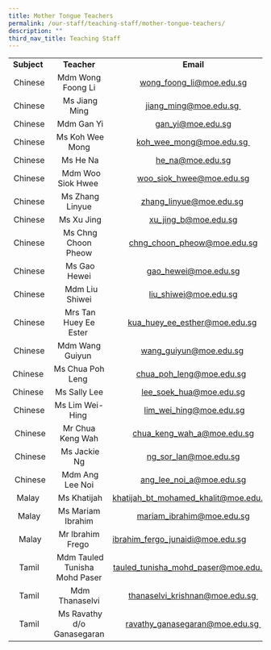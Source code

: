 ```yaml
---
title: Mother Tongue Teachers
permalink: /our-staff/teaching-staff/mother-tongue-teachers/
description: ""
third_nav_title: Teaching Staff
---
```

<table>
<tbody>
<tr>
<td style="text-align: center;"><b>Subject&nbsp;</b>
</td>
<td style="text-align: center;"><b>Teacher</b>
</td>
<td style="text-align: center;"><b>Email</b>
</td>
</tr>
<tr>
<td style="text-align: center;">Chinese
</td>
<td style="text-align: center;">Mdm Wong Foong Li<br>
</td>
<td style="text-align: center;"><a href="mailto:wong_foong_li@moe.edu.sg" target="">wong_foong_li@moe.edu.sg</a><br>
</td>
</tr>
<tr>
<td style="text-align: center;">Chinese
</td>
<td style="text-align: center;">&nbsp;Ms Jiang Ming
</td>
<td style="text-align: center;"><a href="mailto:jiang_ming@moe.edu.sg" target="">jiang_ming@moe.edu.sg&nbsp;</a>
</td>
</tr>
<tr>
<td style="text-align: center;">Chinese
</td>
<td style="text-align: center;">&nbsp;Mdm Gan Yi
</td>
<td style="text-align: center;"><a href="mailto:gan_yi@moe.edu.sg" target="">gan_yi@moe.edu.sg</a>
</td>
</tr>
<tr>
<td style="text-align: center;">Chinese
</td>
<td style="text-align: center;">&nbsp;Ms Koh Wee Mong
</td>
<td style="text-align: center;"><a href="mailto:koh_wee_mong@moe.edu.sg" target="">koh_wee_mong@moe.edu.sg&nbsp;</a>
</td>
</tr>

<tr>
<td style="text-align: center;">Chinese
</td>
<td style="text-align: center;">&nbsp;Ms He Na
</td>
<td style="text-align: center;"><a href="mailto:he_na@moe.edu.sg" target="">he_na@moe.edu.sg</a>
</td>
</tr>
<tr>
<td style="text-align: center;">Chinese
</td>
<td style="text-align: center;">&nbsp;&nbsp;Mdm Woo Siok Hwee&nbsp;
</td>
<td style="text-align: center;"><a href="mailto:woo_siok_hwee@moe.edu.sg" target="">woo_siok_hwee@moe.edu.sg</a>
</td>
</tr>
<tr>
<td style="text-align: center;">Chinese
</td>
<td style="text-align: center;">&nbsp;Ms Zhang Linyue
</td>
<td style="text-align: center;"><a href="mailto:zhang_linyue@moe.edu.sg" target="">zhang_linyue@moe.edu.sg</a>&nbsp;
</td>
</tr>
<tr>
<td style="text-align: center;">Chinese
</td>
<td style="text-align: center;">&nbsp;Ms Xu Jing
</td>
<td style="text-align: center;"><a href="mailto:xu_jing_b@moe.edu.sg" target="">xu_jing_b@moe.edu.sg</a>
</td>
</tr>
<tr>
<td style="text-align: center;">Chinese
</td>
<td style="text-align: center;">&nbsp;Ms Chng Choon Pheow
</td>
<td style="text-align: center;"><a href="mailto:chng_choon_pheow@moe.edu.sg" target="">chng_choon_pheow@moe.edu.sg</a>
</td>
</tr>
<tr>
<td style="text-align: center;">Chinese
</td>
<td style="text-align: center;">&nbsp;Ms Gao Hewei</td>
<td style="text-align: center;"><a href="mailto:gao_hewei@moe.edu.sg" target="">gao_hewei@moe.edu.sg</a></td>
</tr>
<tr>
<td style="text-align: center;">Chinese
</td>
<td style="text-align: center;">&nbsp;&nbsp;Mdm Liu Shiwei
</td>
<td style="text-align: center;"><a href="mailto:liu_shiwei@moe.edu.sg" target="">liu_shiwei@moe.edu.sg</a>
</td>
</tr>
<tr>
<td style="text-align: center;">Chinese
</td>
<td style="text-align: center;">&nbsp;Mrs Tan Huey Ee Ester&nbsp;
</td>
<td style="text-align: center;"><a href="mailto:kua_huey_ee_esther@moe.edu.sg" target="">kua_huey_ee_esther@moe.edu.sg</a>&nbsp;
</td>
</tr>

<tr>
<td style="text-align: center;">Chinese
</td>
<td style="text-align: center;">Mdm Wang Guiyun&nbsp;
</td>
<td style="text-align: center;"><a href="mailto:wang_guiyun@moe.edu.sg" target="">wang_guiyun@moe.edu.sg</a>&nbsp;
</td>
</tr>
<tr>
<td style="text-align: center;">Chinese&nbsp;
</td>
<td style="text-align: center;">Ms Chua Poh Leng&nbsp;
</td>
<td style="text-align: center;"><a href="mailto:chua_poh_leng@moe.edu.sg" target="">chua_poh_leng@moe.edu.sg</a>&nbsp;&nbsp;
</td>
</tr>
<tr>
<td style="text-align: center;">Chinese&nbsp;
</td>
<td style="text-align: center;">Ms Sally Lee</td>
<td style="text-align: center;"><a href="mailto:lee_soek_hua@moe.edu.sg" target="">lee_soek_hua@moe.edu.sg</a></td>
</tr>
<tr>
<td style="text-align: center;">Chinese
</td>
<td style="text-align: center;">Ms Lim Wei-Hing&nbsp;
</td>
<td style="text-align: center;">&nbsp;<a href="mailto:lim_wei_hing@moe.edu.sg" target="">lim_wei_hing@moe.edu.sg</a>
</td>
</tr><tr><td style="text-align: center;">&nbsp;Chinese</td><td style="text-align: center;">Mr Chua Keng Wah </td><td style="text-align: center;"><a href="mailto:chua_keng_wah_a@moe.edu.sg" target="">chua_keng_wah_a@moe.edu.sg</a></td></tr><tr><td style="text-align: center;">&nbsp;Chinese</td><td style="text-align: center;">&nbsp;Ms Jackie Ng</td><td style="text-align: center;">&nbsp;<a href="mailto:ng_sor_lan@moe.edu.sg" target="">ng_sor_lan@moe.edu.sg</a>&nbsp;</td></tr>
	<tr><td style="text-align: center;">&nbsp;Chinese</td><td style="text-align: center;">&nbsp;Mdm Ang Lee Noi</td><td style="text-align: center;">&nbsp;<a href="mailto:ang_lee_noi_a@moe.edu.sg" target="">ang_lee_noi_a@moe.edu.sg</a>&nbsp;</td></tr>
<tr>
<td style="text-align: center;">Malay&nbsp;
</td>
<td style="text-align: center;">&nbsp;Ms Khatijah</td>
<td style="text-align: center;"><a href="mailto:khatijah_bt_mohamed_khalit@moe.edu.sg" target="">khatijah_bt_mohamed_khalit@moe.edu.sg</a>&nbsp;</td>
</tr>
<tr>
<td style="text-align: center;">Malay
</td>
<td style="text-align: center;">Ms Mariam Ibrahim</td>
<td style="text-align: center;"><a href="mailto:mariam_ibrahim@moe.edu.sg" target="">mariam_ibrahim@moe.edu.sg</a><br></td>
</tr>
<tr>
<td style="text-align: center;">&nbsp;Malay
</td>
<td style="text-align: center;">Mr Ibrahim Frego&nbsp;</td><td><a href="mailto:ibrahim_fergo_junaidi@moe.edu.sg" target="">ibrahim_fergo_junaidi@moe.edu.sg</a>&nbsp;&nbsp;&nbsp;
</td>
</tr>
	<tr>
<td style="text-align: center;">Tamil
</td>
<td style="text-align: center;">&nbsp;Mdm Tauled Tunisha Mohd Paser
</td>
<td style="text-align: center;"><a href="mailto:tauled_tunisha_mohd_paser@moe.edu.sg" target="">tauled_tunisha_mohd_paser@moe.edu.sg</a>&nbsp;
</td>
</tr>
<tr>
<td style="text-align: center;">Tamil
</td>
<td style="text-align: center;">&nbsp;Mdm Thanaselvi
</td>
<td style="text-align: center;"><a href="mailto:thanaselvi_krishnan@moe.edu.sg" target="">thanaselvi_krishnan@moe.edu.sg&nbsp;</a>
</td>
</tr>
<tr>
<td style="text-align: center;">Tamil
</td>
<td style="text-align: center;">&nbsp;Ms Ravathy d/o Ganasegaran
</td>
<td style="text-align: center;"><a href="mailto:ravathy_ganasegaran@moe.edu.sg" target="">ravathy_ganasegaran@moe.edu.sg&nbsp;</a>
</td>
</tr>
</tbody>
</table>
